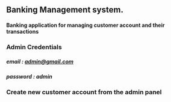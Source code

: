 ## Banking Management system. 
#### Banking application for managing customer account and their transactions
### Admin Credentials 
##### email : admin@gmail.com
##### password : admin
### Create new customer account from the admin panel
